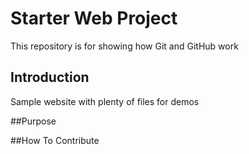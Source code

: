 # Starter Web Project

This repository is for showing how Git and GitHub work

## Introduction

Sample website with plenty of files for demos

##Purpose

##How To Contribute